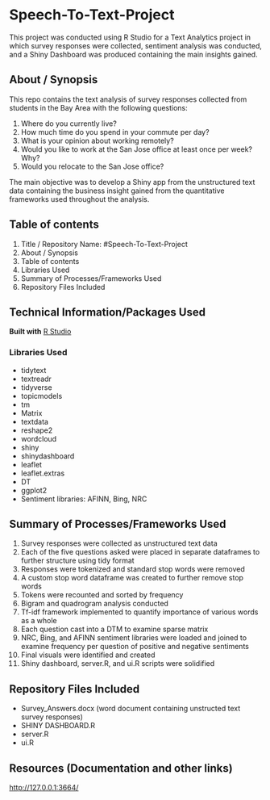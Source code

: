 # Speech-To-Text-Project
This project was conducted using R Studio for a Text Analytics project in which survey responses were collected, sentiment analysis was conducted, and a Shiny Dashboard was produced containing the main insights gained.

## About / Synopsis

This repo contains the text analysis of survey responses collected from students in the Bay Area with the following questions:

1. Where do you currently live?
2. How much time do you spend in your commute per day?
3. What is your opinion about working remotely?
4. Would you like to work at the San Jose office at least once per week? Why?
5. Would you relocate to the San Jose office?

The main objective was to develop a Shiny app from the unstructured text data containing the business insight gained from the quantitative frameworks used throughout the analysis.   

## Table of contents

1. Title / Repository Name: #Speech-To-Text-Project
2. About / Synopsis
3. Table of contents
4. Libraries Used
5. Summary of Processes/Frameworks Used
6. Repository Files Included


## Technical Information/Packages Used

**Built with** [R Studio](https://rstudio.com/)

### Libraries Used
- tidytext
- textreadr
- tidyverse
- topicmodels
- tm
- Matrix
- textdata
- reshape2
- wordcloud
- shiny
- shinydashboard
- leaflet
- leaflet.extras
- DT
- ggplot2
- Sentiment libraries: AFINN, Bing, NRC

## Summary of Processes/Frameworks Used
1. Survey responses were collected as unstructured text data
2. Each of the five questions asked were placed in separate dataframes to further structure using tidy format
3. Responses were tokenized and standard stop words were removed
4. A custom stop word dataframe was created to further remove stop words
5. Tokens were recounted and sorted by frequency
6. Bigram and quadrogram analysis conducted
7. Tf-idf framework implemented to quantify importance of various words as a whole
8. Each question cast into a DTM to examine sparse matrix
9. NRC, Bing, and AFINN sentiment libraries were loaded and joined to examine frequency per question of positive and negative sentiments
10. Final visuals were identified and created 
11. Shiny dashboard, server.R, and ui.R scripts were solidified

## Repository Files Included

- Survey_Answers.docx (word document containing unstructed text survey responses)
- SHINY DASHBOARD.R
- server.R
- ui.R




## Resources (Documentation and other links)
http://127.0.0.1:3664/


